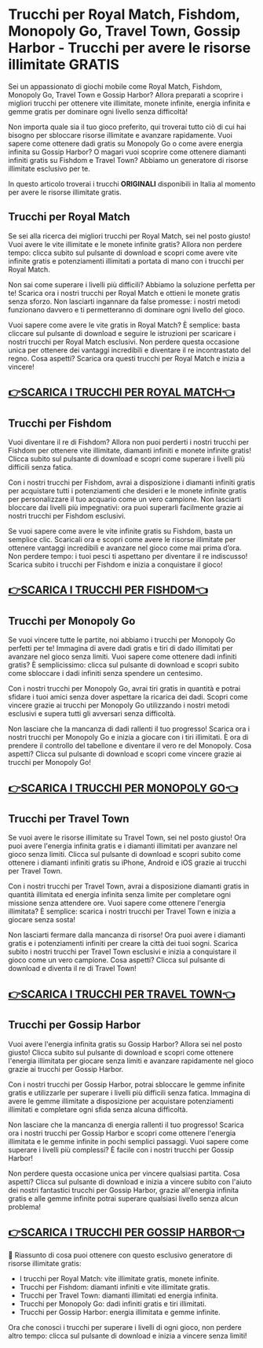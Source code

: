 # Trucchi per Royal Match, Fishdom, Monopoly Go, Travel Town, Gossip Harbor - Trucchi per avere le risorse illimitate GRATIS

Sei un appassionato di giochi mobile come Royal Match, Fishdom, Monopoly Go, Travel Town e Gossip Harbor? Allora preparati a scoprire i migliori trucchi per ottenere vite illimitate, monete infinite, energia infinita e gemme gratis per dominare ogni livello senza difficoltà!

Non importa quale sia il tuo gioco preferito, qui troverai tutto ciò di cui hai bisogno per sbloccare risorse illimitate e avanzare rapidamente. Vuoi sapere come ottenere dadi gratis su Monopoly Go o come avere energia infinita su Gossip Harbor? O magari vuoi scoprire come ottenere diamanti infiniti gratis su Fishdom e Travel Town? Abbiamo un generatore di risorse illimitate esclusivo per te.

In questo articolo troverai i trucchi **ORIGINALI** disponibili in Italia al momento per avere le risorse illimitate gratis.

## Trucchi per Royal Match

Se sei alla ricerca dei migliori trucchi per Royal Match, sei nel posto giusto! Vuoi avere le vite illimitate e le monete infinite gratis? Allora non perdere tempo: clicca subito sul pulsante di download e scopri come avere vite infinite gratis e potenziamenti illimitati a portata di mano con i trucchi per Royal Match.

Non sai come superare i livelli più difficili? Abbiamo la soluzione perfetta per te! Scarica ora i nostri trucchi per Royal Match e ottieni le monete gratis senza sforzo. Non lasciarti ingannare da false promesse: i nostri metodi funzionano davvero e ti permetteranno di dominare ogni livello del gioco.

Vuoi sapere come avere le vite gratis in Royal Match? È semplice: basta cliccare sul pulsante di download e seguire le istruzioni per scaricare i nostri trucchi per Royal Match esclusivi. Non perdere questa occasione unica per ottenere dei vantaggi incredibili e diventare il re incontrastato del regno. Cosa aspetti? Scarica ora questi trucchi per Royal Match e inizia a vincere!

## [👉SCARICA I TRUCCHI PER ROYAL MATCH👈](https://bit.ly/3EYSGm1)

## Trucchi per Fishdom

Vuoi diventare il re di Fishdom? Allora non puoi perderti i nostri trucchi per Fishdom per ottenere vite illimitate, diamanti infiniti e monete infinite gratis! Clicca subito sul pulsante di download e scopri come superare i livelli più difficili senza fatica.

Con i nostri trucchi per Fishdom, avrai a disposizione i diamanti infiniti gratis per acquistare tutti i potenziamenti che desideri e le monete infinite gratis per personalizzare il tuo acquario come un vero campione. Non lasciarti bloccare dai livelli più impegnativi: ora puoi superarli facilmente grazie ai nostri trucchi per Fishdom esclusivi.

Se vuoi sapere come avere le vite infinite gratis su Fishdom, basta un semplice clic. Scaricali ora e scopri come avere le risorse illimitate per ottenere vantaggi incredibili e avanzare nel gioco come mai prima d’ora. Non perdere tempo: i tuoi pesci ti aspettano per diventare il re indiscusso! Scarica subito i trucchi per Fishdom e inizia a conquistare il gioco!

## [👉SCARICA I TRUCCHI PER FISHDOM👈](https://bit.ly/3EYSGm1)

## Trucchi per Monopoly Go

Se vuoi vincere tutte le partite, noi abbiamo i trucchi per Monopoly Go perfetti per te! Immagina di avere dadi gratis e tiri di dado illimitati per avanzare nel gioco senza limiti. Vuoi sapere come ottenere dadi infiniti gratis? È semplicissimo: clicca sul pulsante di download e scopri subito come sbloccare i dadi infiniti senza spendere un centesimo.

Con i nostri trucchi per Monopoly Go, avrai tiri gratis in quantità e potrai sfidare i tuoi amici senza dover aspettare la ricarica dei dadi. Scopri come vincere grazie ai trucchi per Monopoly Go utilizzando i nostri metodi esclusivi e supera tutti gli avversari senza difficoltà.

Non lasciare che la mancanza di dadi rallenti il tuo progresso! Scarica ora i nostri trucchi per Monopoly Go e inizia a giocare con i tiri illimitati. È ora di prendere il controllo del tabellone e diventare il vero re del Monopoly. Cosa aspetti? Clicca sul pulsante di download e scopri come vincere grazie ai trucchi per Monopoly Go!

## [👉SCARICA I TRUCCHI PER MONOPOLY GO👈](https://bit.ly/3EYSGm1)

## Trucchi per Travel Town

Se vuoi avere le risorse illimitate su Travel Town, sei nel posto giusto! Ora puoi avere l'energia infinita gratis e i diamanti illimitati per avanzare nel gioco senza limiti. Clicca sul pulsante di download e scopri subito come ottenere i diamanti infiniti gratis su iPhone, Android e iOS grazie ai trucchi per Travel Town.

Con i nostri trucchi per Travel Town, avrai a disposizione diamanti gratis in quantità illimitata ed energia infinita senza limite per completare ogni missione senza attendere ore. Vuoi sapere come ottenere l'energia illimitata? È semplice: scarica i nostri trucchi per Travel Town e inizia a giocare senza sosta!

Non lasciarti fermare dalla mancanza di risorse! Ora puoi avere i diamanti gratis e i potenziamenti infiniti per creare la città dei tuoi sogni. Scarica subito i nostri trucchi per Travel Town esclusivi e inizia a conquistare il gioco come un vero campione. Cosa aspetti? Clicca sul pulsante di download e diventa il re di Travel Town!

## [👉SCARICA I TRUCCHI PER TRAVEL TOWN👈](https://bit.ly/3EYSGm1)

## Trucchi per Gossip Harbor

Vuoi avere l'energia infinita gratis su Gossip Harbor? Allora sei nel posto giusto! Clicca subito sul pulsante di download e scopri come ottenere l'energia illimitata per giocare senza limiti e avanzare rapidamente nel gioco grazie ai trucchi per Gossip Harbor.

Con i nostri trucchi per Gossip Harbor, potrai sbloccare le gemme infinite gratis e utilizzarle per superare i livelli più difficili senza fatica. Immagina di avere le gemme illimitate a disposizione per acquistare potenziamenti illimitati e completare ogni sfida senza alcuna difficoltà.

Non lasciare che la mancanza di energia rallenti il tuo progresso! Scarica ora i nostri trucchi per Gossip Harbor e scopri come ottenere l'energia illimitata e le gemme infinite in pochi semplici passaggi. Vuoi sapere come superare i livelli più complessi? È facile con i nostri trucchi per Gossip Harbor!

Non perdere questa occasione unica per vincere qualsiasi partita. Cosa aspetti? Clicca sul pulsante di download e inizia a vincere subito con l'aiuto dei nostri fantastici trucchi per Gossip Harbor, grazie all'energia infinita gratis e alle gemme infinite potrai superare qualsiasi livello senza alcun problema!

## [👉SCARICA I TRUCCHI PER GOSSIP HARBOR👈](https://bit.ly/3EYSGm1)

📌 Riassunto di cosa puoi ottenere con questo esclusivo generatore di risorse illimitate gratis:

-   I trucchi per Royal Match: vite illimitate gratis, monete infinite.
-   Trucchi per Fishdom: diamanti infiniti e vite illimitate gratis.
-   Trucchi per Travel Town: diamanti illimitati ed energia infinita.
-   Trucchi per Monopoly Go: dadi infiniti gratis e tiri illimitati.
-   Trucchi per Gossip Harbor: energia illimitata e gemme infinite.

Ora che conosci i trucchi per superare i livelli di ogni gioco, non perdere altro tempo: clicca sul pulsante di download e inizia a vincere senza limiti!
